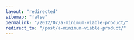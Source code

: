 ```yaml
---
layout: "redirected"
sitemap: "false"
permalink: "/2012/07/a-minimum-viable-product/"
redirect_to: "/post/a-minimum-viable-product/"
---
```




